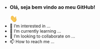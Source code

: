 - <h3>Olá, seja bem vindo ao meu GitHub!</h3><img src="https://raw.githubusercontent.com/ABSphreak/ABSphreak/master/gifs/Hi.gif" style="max-width: 100%;" width="25px">
- 👀 I’m interested in ...
- 🌱 I’m currently learning ...
- 💞️ I’m looking to collaborate on ...
- 📫 How to reach me ...

<!---
joaldo/joaldo is a ✨ special ✨ repository because its `README.md` (this file) appears on your GitHub profile.
You can click the Preview link to take a look at your changes.
--->
